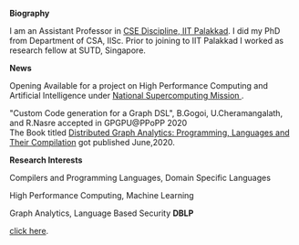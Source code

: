 **Biography** <br/>

I am an Assistant Professor in  <a href="https://iitpkd.ac.in/computer-science-and-engineering"> CSE Discipline, IIT Palakkad</a>.  I did my PhD from Department of CSA, IISc. Prior to joining to IIT Palakkad I worked as research fellow at SUTD, Singapore.

**News**<br/>

Opening Available for a project on High Performance Computing and Artificial Intelligence   under <a href="https://nsmindia.in/"> National Supercomputing Mission </a>.

"Custom Code generation for a Graph DSL", B.Gogoi, U.Cheramangalath, and R.Nasre accepted in GPGPU@PPoPP 2020<br/>
The Book titled <a href="https://www.springer.com/gp/book/9783030418854"> Distributed Graph Analytics: Programming, Languages and Their Compilation</a>   got published June,2020.

**Research Interests** 

Compilers and Programming Languages, Domain Specific Languages

High Performance Computing, Machine Learning

Graph Analytics, Language Based Security
**DBLP**<br/>

<a href="https://dblp.org/pers/c/C=:Unnikrishnan.html">click here</a>.<br/>


